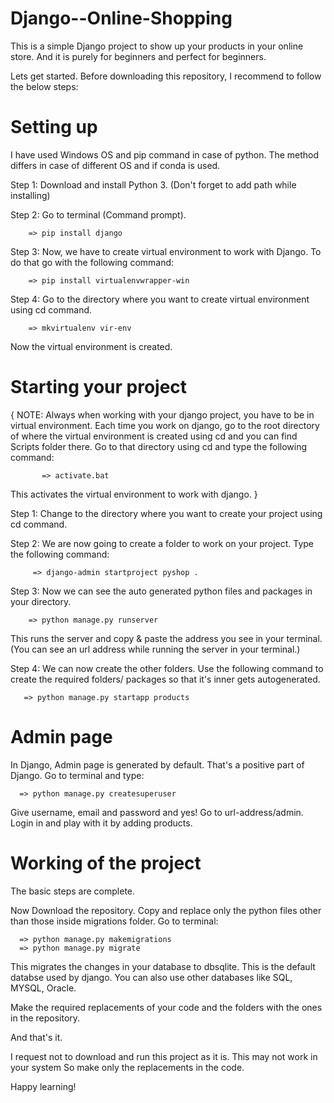 # Django--Online-Shopping

This is a simple Django project to show up your products in your online store. And it is purely for beginners and perfect for beginners.

Lets get started.
Before downloading this repository, I recommend to follow the below steps:

 # Setting up
 
 I have used Windows OS and pip command in case of python. The method differs in case of different OS and if conda is used.
 
 Step 1: Download and install Python 3. (Don't forget to add path while installing)
 
 Step 2: Go to terminal (Command prompt). 
 
        => pip install django
 Step 3: Now, we have to create virtual environment to work with Django. To do that go with the following command:
 
        => pip install virtualenvwrapper-win
 Step 4: Go to the directory where you want to create virtual environment using cd command.
 
        => mkvirtualenv vir-env
 Now the virtual environment is created. 

# Starting your project

{ 
   NOTE: Always when working with your django project, you have to be in virtual environment. Each time you work on django, go to the    root directory of where the virtual environment is created using cd and you can find Scripts folder there. Go to that directory using cd  and type the following command:

           => activate.bat
   This activates the virtual environment to work with django.
}

Step 1: Change to the directory where you want to create your project using cd command.

Step 2: We are now going to create a folder to work on your project. Type the following command:

         => django-admin startproject pyshop .
Step 3: Now we can see the auto generated python files and packages in your directory.

        => python manage.py runserver
  This runs the server and copy & paste the address you see in your terminal. (You can see an url address while running the server in your terminal.)
  
Step 4: We can now create the other folders. Use the following command to create the required folders/ packages so that it's inner gets autogenerated.

       => python manage.py startapp products

# Admin page

In Django, Admin page is generated by default. That's a positive part of Django. Go to terminal and type:

      => python manage.py createsuperuser
   Give username, email and password and yes! Go to url-address/admin. Login in and play with it by adding products.
   
# Working of the project

The basic steps are complete.

Now Download the repository. Copy and replace only the python files other than those inside migrations folder. Go to terminal:

      => python manage.py makemigrations
      => python manage.py migrate
 This migrates the changes in your database to dbsqlite. This is the default databse used by django. You can also use other databases like SQL, MYSQL, Oracle.
 
 Make the required replacements of your code and the folders with the ones in the repository. 
 
 And that's it.
 
 I request not to download and run this project as it is. This may not work in your system So make only the replacements in the code.
 
 Happy learning!
        
